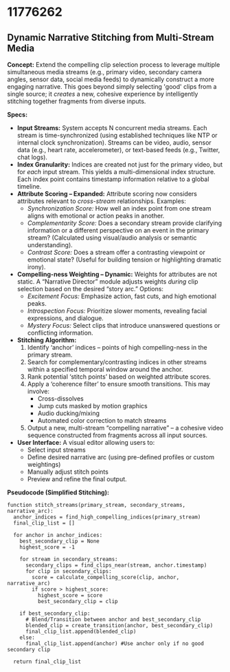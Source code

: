 # 11776262

## Dynamic Narrative Stitching from Multi-Stream Media

**Concept:** Extend the compelling clip selection process to leverage multiple simultaneous media streams (e.g., primary video, secondary camera angles, sensor data, social media feeds) to dynamically construct a more engaging narrative. This goes beyond simply selecting 'good' clips from a single source; it *creates* a new, cohesive experience by intelligently stitching together fragments from diverse inputs.

**Specs:**

*   **Input Streams:** System accepts N concurrent media streams. Each stream is time-synchronized (using established techniques like NTP or internal clock synchronization). Streams can be video, audio, sensor data (e.g., heart rate, accelerometer), or text-based feeds (e.g., Twitter, chat logs).
*   **Index Granularity:** Indices are created not just for the primary video, but for *each* input stream.  This yields a multi-dimensional index structure. Each index point contains timestamp information relative to a global timeline.
*   **Attribute Scoring – Expanded:** Attribute scoring now considers attributes relevant to *cross-stream* relationships.  Examples:
    *   *Synchronization Score:*  How well an index point from one stream aligns with emotional or action peaks in another.
    *   *Complementarity Score:* Does a secondary stream provide clarifying information or a different perspective on an event in the primary stream? (Calculated using visual/audio analysis or semantic understanding).
    *   *Contrast Score:* Does a stream offer a contrasting viewpoint or emotional state? (Useful for building tension or highlighting dramatic irony).
*   **Compelling-ness Weighting – Dynamic:**  Weights for attributes are not static.  A “Narrative Director” module adjusts weights *during* clip selection based on the desired “story arc.” Options:
    *   *Excitement Focus:* Emphasize action, fast cuts, and high emotional peaks.
    *   *Introspection Focus:*  Prioritize slower moments, revealing facial expressions, and dialogue.
    *   *Mystery Focus:* Select clips that introduce unanswered questions or conflicting information.
*   **Stitching Algorithm:**
    1.  Identify ‘anchor’ indices – points of high compelling-ness in the primary stream.
    2.  Search for complementary/contrasting indices in other streams within a specified temporal window around the anchor.
    3.  Rank potential ‘stitch points’ based on weighted attribute scores.
    4.  Apply a ‘coherence filter’ to ensure smooth transitions. This may involve:
        *   Cross-dissolves
        *   Jump cuts masked by motion graphics
        *   Audio ducking/mixing
        *   Automated color correction to match streams
    5.  Output a new, multi-stream “compelling narrative” – a cohesive video sequence constructed from fragments across all input sources.
*   **User Interface:**  A visual editor allowing users to:
    *   Select input streams
    *   Define desired narrative arc (using pre-defined profiles or custom weightings)
    *   Manually adjust stitch points
    *   Preview and refine the final output.

**Pseudocode (Simplified Stitching):**

```
function stitch_streams(primary_stream, secondary_streams, narrative_arc):
  anchor_indices = find_high_compelling_indices(primary_stream)
  final_clip_list = []

  for anchor in anchor_indices:
    best_secondary_clip = None
    highest_score = -1

    for stream in secondary_streams:
      secondary_clips = find_clips_near(stream, anchor.timestamp)
      for clip in secondary_clips:
        score = calculate_compelling_score(clip, anchor, narrative_arc)
        if score > highest_score:
          highest_score = score
          best_secondary_clip = clip

    if best_secondary_clip:
      # Blend/Transition between anchor and best_secondary_clip
      blended_clip = create_transition(anchor, best_secondary_clip)
      final_clip_list.append(blended_clip)
    else:
      final_clip_list.append(anchor) #Use anchor only if no good secondary clip

  return final_clip_list
```